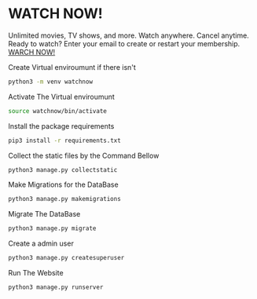 # WATCH NOW!
Unlimited movies, TV shows, and more. Watch anywhere. Cancel anytime. Ready to watch? Enter your email to create or restart your membership. [WARCH NOW!](https://watchnowapp.pythonanywhere.com/)


Create Virtual enviroumunt if there isn't
```bash
python3 -m venv watchnow
```
Activate The Virtual enviroumunt
```bash
source watchnow/bin/activate
```
Install the package requirements
```bash
pip3 install -r requirements.txt
```
Collect the static files by the Command Bellow
```bash
python3 manage.py collectstatic
```
Make Migrations for the DataBase
```bash
python3 manage.py makemigrations
```
Migrate The DataBase
```bash
python3 manage.py migrate
```
Create a admin user
```bash
python3 manage.py createsuperuser
```
Run The Website
```bash
python3 manage.py runserver
```

